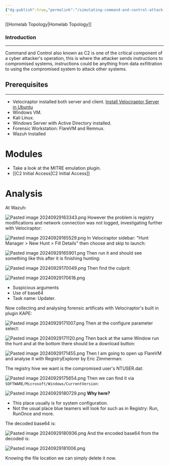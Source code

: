 ```yaml
---
{"dg-publish":true,"permalink":"/simulating-command-and-control-attack-and-defend/"}
---
```


[[Homelab Topology\|Homelab Topology]]
### Introduction
---
Command and Control also known as C2 is one of the critical component of a cyber attacker's operation, this is where the attacker sends instructions to compromised systems, instructions could be anything from data exfiltration to using the compromised system to attack other systems.
## Prerequisites
---
- Velociraptor installed both server and client. [Install Velociraptor Server in Ubuntu](https://www.atlantic.net/dedicated-server-hosting/how-to-install-and-configure-velociraptor-on-ubuntu/)
- Windows VM.
- Kali Linux.
- Windows Server with Active Directory installed.
- Forensic Workstation: FlareVM and Remnux.
- Wazuh Installed
# Modules

- Take a look at the MITRE emulation plugin.
- [[C2 Initial Access\|C2 Initial Access]]


# Analysis

At Wazuh:

![Pasted image 20240929163343.png](/img/user/x/images/Pasted%20image%2020240929163343.png)
However the problem is registry modifications and network connection was not logged, investigating further with Velociraptor:

![Pasted image 20240929165529.png](/img/user/x/images/Pasted%20image%2020240929165529.png)
In Velociraptor sidebar: "Hunt Manager > New Hunt > Fill Details" then choose and skip to launch:

![Pasted image 20240929165901.png](/img/user/x/images/Pasted%20image%2020240929165901.png)
Then run it and should see something like this after it is finishing hunting:

![Pasted image 20240929170049.png](/img/user/x/images/Pasted%20image%2020240929170049.png)
Then find the culprit:

![Pasted image 20240929170618.png](/img/user/x/images/Pasted%20image%2020240929170618.png)
- Suspicious arguments
- Use of base64
- Task name: Updater.

Now collecting and analysing forensic artificats with Velociraptor's built in plugin KAPE:

![Pasted image 20240929171007.png](/img/user/x/images/Pasted%20image%2020240929171007.png)
Then at the configure parameter select:

![Pasted image 20240929171120.png](/img/user/x/images/Pasted%20image%2020240929171120.png)
Then back at the same Window run the hunt and at the bottom there should be a download button:

![Pasted image 20240929171455.png](/img/user/x/images/Pasted%20image%2020240929171455.png)
Then I am going to open up FlareVM and analyse it with RegistryExplorer by Eric Zimmerman:

The registry hive we want is the compromised user's NTUSER.dat:

![Pasted image 20240929175654.png](/img/user/x/images/Pasted%20image%2020240929175654.png)
Then we can find it via `SOFTWARE/Microsoft/Windows/CurrentVersion`:

![Pasted image 20240929180729.png](/img/user/x/images/Pasted%20image%2020240929180729.png)
**Why here?**
- This place usually is for system configuration.
- Not the usual place blue teamers will look for such as in Registry: Run, RunOnce and more.

The decoded base64 is:

![Pasted image 20240929180936.png](/img/user/x/images/Pasted%20image%2020240929180936.png)
And the encoded base64 from the decoded is:

![Pasted image 20240929181006.png](/img/user/x/images/Pasted%20image%2020240929181006.png)

Knowing the file location we can simply delete it now.
























